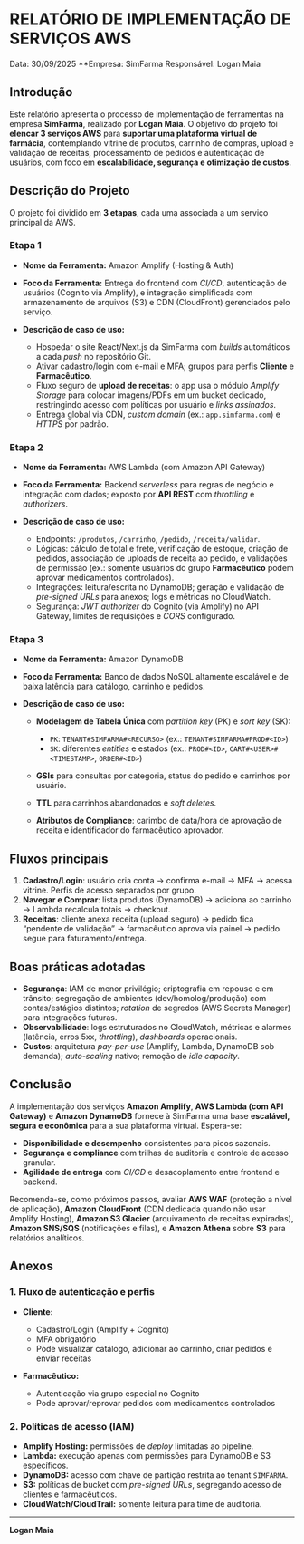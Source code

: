# RELATÓRIO DE IMPLEMENTAÇÃO DE SERVIÇOS AWS

Data: 30/09/2025
**Empresa: SimFarma
Responsável: Logan Maia

## Introdução

Este relatório apresenta o processo de implementação de ferramentas na empresa **SimFarma**, realizado por **Logan Maia**. O objetivo do projeto foi **elencar 3 serviços AWS** para **suportar uma plataforma virtual de farmácia**, contemplando vitrine de produtos, carrinho de compras, upload e validação de receitas, processamento de pedidos e autenticação de usuários, com foco em **escalabilidade, segurança e otimização de custos**.

## Descrição do Projeto

O projeto foi dividido em **3 etapas**, cada uma associada a um serviço principal da AWS.

### Etapa 1

* **Nome da Ferramenta:** Amazon Amplify (Hosting & Auth)
* **Foco da Ferramenta:** Entrega do frontend com *CI/CD*, autenticação de usuários (Cognito via Amplify), e integração simplificada com armazenamento de arquivos (S3) e CDN (CloudFront) gerenciados pelo serviço.
* **Descrição de caso de uso:**

  * Hospedar o site React/Next.js da SimFarma com *builds* automáticos a cada *push* no repositório Git.
  * Ativar cadastro/login com e-mail e MFA; grupos para perfis **Cliente** e **Farmacêutico**.
  * Fluxo seguro de **upload de receitas**: o app usa o módulo *Amplify Storage* para colocar imagens/PDFs em um bucket dedicado, restringindo acesso com políticas por usuário e *links assinados*.
  * Entrega global via CDN, *custom domain* (ex.: `app.simfarma.com`) e *HTTPS* por padrão.

### Etapa 2

* **Nome da Ferramenta:** AWS Lambda (com Amazon API Gateway)
* **Foco da Ferramenta:** Backend *serverless* para regras de negócio e integração com dados; exposto por **API REST** com *throttling* e *authorizers*.
* **Descrição de caso de uso:**

  * Endpoints: `/produtos`, `/carrinho`, `/pedido`, `/receita/validar`.
  * Lógicas: cálculo de total e frete, verificação de estoque, criação de pedidos, associação de uploads de receita ao pedido, e validações de permissão (ex.: somente usuários do grupo **Farmacêutico** podem aprovar medicamentos controlados).
  * Integrações: leitura/escrita no DynamoDB; geração e validação de *pre-signed URLs* para anexos; logs e métricas no CloudWatch.
  * Segurança: *JWT authorizer* do Cognito (via Amplify) no API Gateway, limites de requisições e *CORS* configurado.

### Etapa 3

* **Nome da Ferramenta:** Amazon DynamoDB
* **Foco da Ferramenta:** Banco de dados NoSQL altamente escalável e de baixa latência para catálogo, carrinho e pedidos.
* **Descrição de caso de uso:**

  * **Modelagem de Tabela Única** com *partition key* (PK) e *sort key* (SK):

    * `PK`: `TENANT#SIMFARMA#<RECURSO>` (ex.: `TENANT#SIMFARMA#PROD#<ID>`)
    * `SK`: diferentes *entities* e estados (ex.: `PROD#<ID>`, `CART#<USER>#<TIMESTAMP>`, `ORDER#<ID>`)
  * **GSIs** para consultas por categoria, status do pedido e carrinhos por usuário.
  * **TTL** para carrinhos abandonados e *soft deletes*.
  * **Atributos de Compliance**: carimbo de data/hora de aprovação de receita e identificador do farmacêutico aprovador.

## Fluxos principais

1. **Cadastro/Login**: usuário cria conta → confirma e-mail → MFA → acessa vitrine. Perfis de acesso separados por grupo.
2. **Navegar e Comprar**: lista produtos (DynamoDB) → adiciona ao carrinho → Lambda recalcula totais → checkout.
3. **Receitas**: cliente anexa receita (upload seguro) → pedido fica “pendente de validação” → farmacêutico aprova via painel → pedido segue para faturamento/entrega.

## Boas práticas adotadas

* **Segurança**: IAM de menor privilégio; criptografia em repouso e em trânsito; segregação de ambientes (dev/homolog/produção) com contas/estágios distintos; *rotation* de segredos (AWS Secrets Manager) para integrações futuras.
* **Observabilidade**: logs estruturados no CloudWatch, métricas e alarmes (latência, erros 5xx, *throttling*), *dashboards* operacionais.
* **Custos**: arquitetura *pay-per-use* (Amplify, Lambda, DynamoDB sob demanda); *auto-scaling* nativo; remoção de *idle capacity*.

## Conclusão

A implementação dos serviços **Amazon Amplify**, **AWS Lambda (com API Gateway)** e **Amazon DynamoDB** fornece à SimFarma uma base **escalável, segura e econômica** para a sua plataforma virtual. Espera-se:

* **Disponibilidade e desempenho** consistentes para picos sazonais.
* **Segurança e compliance** com trilhas de auditoria e controle de acesso granular.
* **Agilidade de entrega** com *CI/CD* e desacoplamento entre frontend e backend.

Recomenda-se, como próximos passos, avaliar **AWS WAF** (proteção a nível de aplicação), **Amazon CloudFront** (CDN dedicada quando não usar Amplify Hosting), **Amazon S3 Glacier** (arquivamento de receitas expiradas), **Amazon SNS/SQS** (notificações e filas), e **Amazon Athena** sobre **S3** para relatórios analíticos.

## Anexos


### 1. Fluxo de autenticação e perfis

* **Cliente:**

  * Cadastro/Login (Amplify + Cognito)
  * MFA obrigatório
  * Pode visualizar catálogo, adicionar ao carrinho, criar pedidos e enviar receitas
* **Farmacêutico:**

  * Autenticação via grupo especial no Cognito
  * Pode aprovar/reprovar pedidos com medicamentos controlados

### 2. Políticas de acesso (IAM)

* **Amplify Hosting:** permissões de *deploy* limitadas ao pipeline.
* **Lambda:** execução apenas com permissões para DynamoDB e S3 específicos.
* **DynamoDB:** acesso com chave de partição restrita ao tenant `SIMFARMA`.
* **S3:** políticas de bucket com *pre-signed URLs*, segregando acesso de clientes e farmacêuticos.
* **CloudWatch/CloudTrail:** somente leitura para time de auditoria.

---

**Logan Maia**
